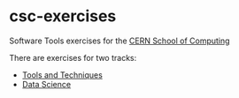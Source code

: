 # csc-exercises
Software Tools exercises for the [CERN School of Computing](http://csc.web.cern.ch)

There are exercises for two tracks:
 - [Tools and Techniques](CSC/index.md)
 - [Data Science](DataScience/index.md)

